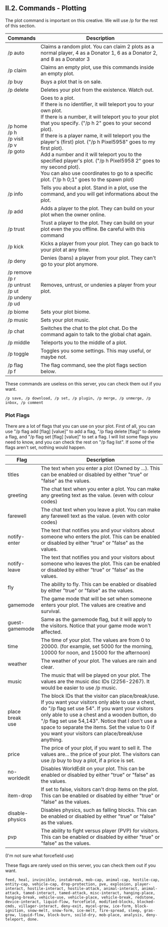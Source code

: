 <h2>II.2. Commands - Plotting</h2>

The plot command is important on this creative. We will use /p for the rest of this section. 

| Commands | Description |
| --- | --- |
| /p auto | Claims a random plot. You can claim 2 plots as a normal player, 4 as a Donator 1, 6 as a Donator 2, and 8 as a Donator 3
| /p claim | Claims an empty plot, use this commands inside an empty plot.
| /p buy | Buys a plot that is on sale.
| /p delete | Deletes your plot from the existence. Watch out.
| /p home<br>/p h<br>/p visit<br>/p v<br>/p goto | Goes to a plot. <br>If there is no identifier, it will teleport you to your own plot. <br>If there is a number, it will teleport you to your plot that you specify. ("/p h 2" goes to your second plot). <br>If there is a player name, it will teleport you the player's (first) plot. ("/p h Pixel5958" goes to my first plot). <br>Add a number and it will teleport you to the specified player's plot. ("/p h Pixel5958 2" goes to my second plot). <br>You can also use coordinates to go to a specific plot. ("/p h 0;1" goes to the spawn plot)
| /p info | Tells you about a plot. Stand in a plot, use the command, and you will get informations about the plot.
| /p add | Adds a player to the plot. They can build on your plot when the owner online.
| /p trust | Trust a player to the plot. They can build on your plot even the you offline. Be careful with this command
| /p kick | Kicks a player from your plot. They can go back to your plot at any time.
| /p deny | Denies (bans) a player from your plot. They can't go to your plot anymore.
| /p remove<br>/p r<br>/p untrust<br>/p ut<br>/p undeny<br>/p ud | Removes, untrust, or undenies a player from your plot.
| /p biome | Sets your plot biome.
| /p music | Sets your plot music.
| /p chat | Switches the chat to the plot chat. Do the command again to talk to the global chat again.
| /p middle | Teleports you to the middle of a plot.
| /p toggle | Toggles you some settings. This may useful, or maybe not.
| /p flag<br>/p f | The flag command, see the plot flags section below.


These commands are useless on this server, you can check them out if you want.

```
/p save, /p download, /p set, /p plugin, /p merge, /p unmerge, /p inbox, /p comment
```

### Plot Flags

There are a lot of flags that you can use on your plot. First of all, you can use "/p flag add [flag] [value]" to add a flag, "/p flag delete [flag]" to delete a flag, and "/p flag set [flag] [value]" to set a flag. I will list some flags you need to know, and you can check the rest on "/p flag list". If some of the flags aren't set, nothing would happen.

| Flag | Description |
| --- | ---
| titles | The text when you enter a plot (Owned by ...). This can be enabled or disabled by either "true" or "false" as the values.
| greeting | The chat text when you enter a plot. You can make any greeting text as the value. (even with colour codes)
| farewell | The chat text when you leave a plot. You can make any farewell text as the value. (even with color codes)
| notify-enter | The text that notifies you and your visitors about someone who enters the plot. This can be enabled or disabled by either "true" or "false" as the values.
| notify-leave | The text that notifies you and your visitors about someone who leaves the plot. This can be enabled or disabled by either "true" or "false" as the values.
| fly | The ability to fly. This can be enabled or disabled by either "true" or "false" as the values.
| gamemode | The game mode that will be set when someone enters your plot. The values are creative and survival.
| guest-gamemode | Same as the gamemode flag, but it will apply to the visitors. Notice that your game mode won't affected.
| time | The time of your plot. The values are from 0 to 20000. (for example, set 5000 for the morning, 10000 for noon, and 15000 for the afternoon)
| weather | The weather of your plot. The values are rain and clear.
| music | The music that will be played on your plot. The values are the music disc IDs (2256-2267). It would be easier to use /p music.
| place<br>break<br>use | The block IDs that the visitor can place/break/use. If you want your visitors only able to use a chest, do "/p flag set use 54". If you want your visitors only able to use a chest and a wooden button, do "/p flag set use 54,143". Notice that I don't use a space to separate the items. Set the value to 0 if you want your visitors can place/break/use anything.
| price | The price of your plot, if you want to sell it. The values are... the price of your plot. The visitors can use /p buy to buy a plot, if a price is set.
| no-worldedit | Disables WorldEdit on your plot. This can be enabled or disabled by either "true" or "false" as the values.
| item-drop | If set to false, visitors can't drop items on the plot. This can be enabled or disabled by either "true" or "false" as the values.
| disable-physics | Disables physics, such as falling blocks. This can be enabled or disabled by either "true" or "false" as the values.
| pvp |    The ability to fight versus player (PVP) for visitors. This can be enabled or disabled by either "true" or "false" as the values.

(I'm not sure what forcefield use)

These flags are rarely used on this server, you can check them out if you want.

```
feed, heal, invincible, instabreak, mob-cap, animal-cap, hostile-cap, entity-cap, vehicle-cap, drop-protection, pve, explosion, player-interact, hostile-interact, hostile-attack, animal-interact, animal-attack, tamed-interact, tamed-attack, misc-interact, hanging-place, hanging-break, vehicle-use, vehicle-place, vehicle-break, redstone, device-interact, liquid-flow, forcefield, modified-blocks, blocked-cmds, villager-interact, deny-exit, mycel-grow, ice-form, block-ignition, snow-melt, snow-form, ice-melt, fire-spread, sleep, gras-grow, liquid-flow, block-burn, soild-dry, mob-place, analysis, deny-teleport, done.
```
